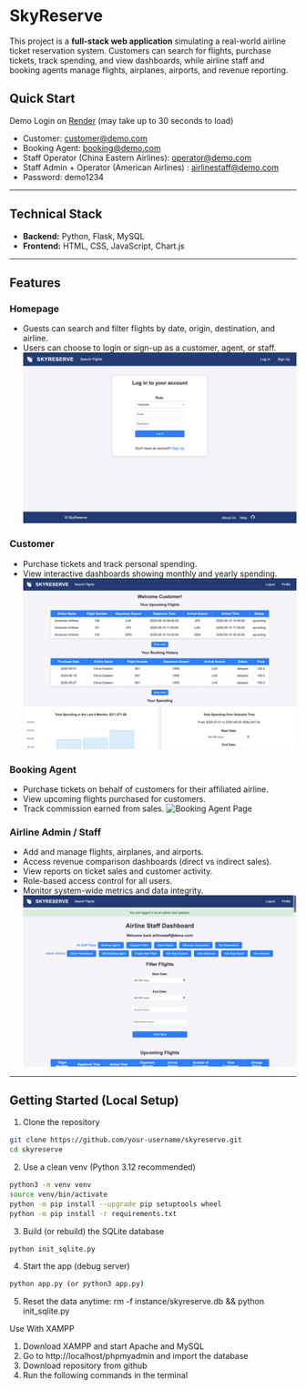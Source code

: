 # SkyReserve

This project is a **full-stack web application** simulating a real-world airline ticket reservation system. Customers can search for flights, purchase tickets, track spending, and view dashboards, while airline staff and booking agents manage flights, airplanes, airports, and revenue reporting.  

## Quick Start
Demo Login on [Render](https://skyreserve-oepk.onrender.com/) (may take up to 30 seconds to load)
- Customer: customer@demo.com
- Booking Agent: booking@demo.com
- Staff Operator (China Eastern Airlines): operator@demo.com
- Staff Admin + Operator (American Airlines) : airlinestaff@demo.com
- Password: demo1234

---

## Technical Stack

- **Backend:** Python, Flask,  MySQL
- **Frontend:** HTML, CSS, JavaScript, Chart.js

---

## Features

### Homepage
- Guests can search and filter flights by date, origin, destination, and airline.
- Users can choose to login or sign-up as a customer, agent, or staff.
![Homepage](docs/images/skyreserve-homepage.png)

### Customer
- Purchase tickets and track personal spending.
- View interactive dashboards showing monthly and yearly spending.
![Customer Page](docs/images/skyreserve-customer.png)

### Booking Agent
- Purchase tickets on behalf of customers for their affiliated airline.
- View upcoming flights purchased for customers.
- Track commission earned from sales.
![Booking Agent Page](docs/image/skyreserve-booking.png)

### Airline Admin / Staff
- Add and manage flights, airplanes, and airports.
- Access revenue comparison dashboards (direct vs indirect sales).
- View reports on ticket sales and customer activity.
- Role-based access control for all users.
- Monitor system-wide metrics and data integrity.
![Staff Page](docs/images/skyreserve-adminstaff.png)

---

## Getting Started (Local Setup)

1. Clone the repository
```bash
git clone https://github.com/your-username/skyreserve.git
cd skyreserve
```

2. Use a clean venv (Python 3.12 recommended)
```bash
python3 -m venv venv
source venv/bin/activate
python -m pip install --upgrade pip setuptools wheel
python -m pip install -r requirements.txt
```

3. Build (or rebuild) the SQLite database
```bash
python init_sqlite.py
```

4. Start the app (debug server)
```bash
python app.py (or python3 app.py)
```

5. Reset the data anytime: rm -f instance/skyreserve.db && python init_sqlite.py

Use With XAMPP
1. Download XAMPP and start Apache and MySQL
2. Go to http://localhost/phpmyadmin and import the database
3. Download repository from github 
4. Run the following commands in the terminal